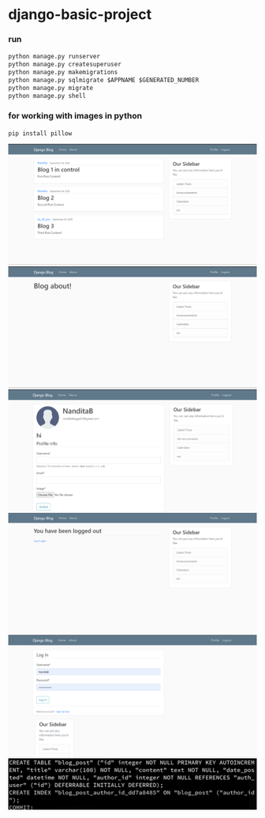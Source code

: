# django-basic-project

### run
```
python manage.py runserver
python manage.py createsuperuser
python manage.py makemigrations
python manage.py sqlmigrate $APPNAME $GENERATED_NUMBER
python manage.py migrate
python manage.py shell
```
### for working with images in python
```
pip install pillow 
```

![SCR](./SCR/Django_1.png)
![SCR](./SCR/Django_2.png)
![SCR](./SCR/Django_3.png)
![SCR](./SCR/Django_4.png)
![SCR](./SCR/Django_5.png)
![SCR](./SCR/django_sql.png)
